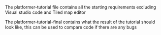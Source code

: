 The platformer-tutorial file contains all the starting requirements excluding Visual studio code and Tiled map editor

The platformer-tutorial-final contains what the result of the tutorial should look like, this can be used to compare code if there are any bugs
